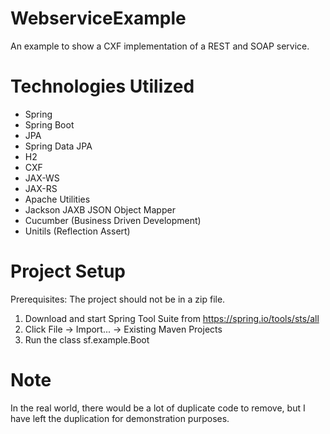 # WebserviceExample
An example to show a CXF implementation of a REST and SOAP service.

# Technologies Utilized
- Spring
- Spring Boot
- JPA
- Spring Data JPA
- H2
- CXF
- JAX-WS
- JAX-RS
- Apache Utilities
- Jackson JAXB JSON Object Mapper
- Cucumber (Business Driven Development)
- Unitils (Reflection Assert)

# Project Setup
Prerequisites: The project should not be in a zip file.

1. Download and start Spring Tool Suite from https://spring.io/tools/sts/all
2. Click File -> Import... -> Existing Maven Projects
3. Run the class sf.example.Boot

# Note
In the real world, there would be a lot of duplicate code to remove, but I have left the duplication for demonstration purposes.